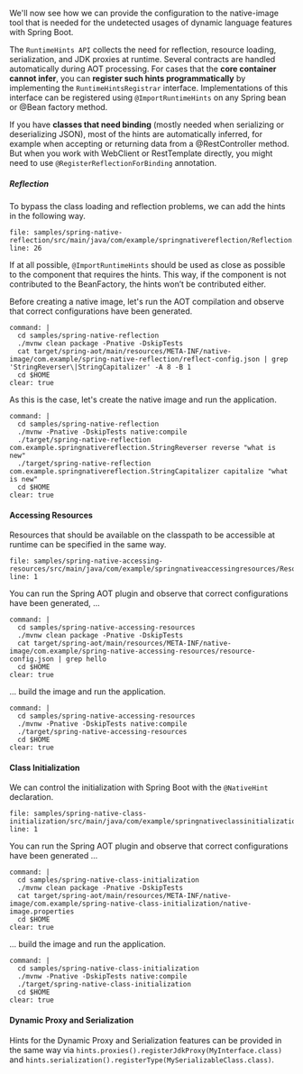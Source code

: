 We'll now see how we can provide the configuration to the native-image tool that is needed for the undetected usages of dynamic language features with Spring Boot.

The `RuntimeHints API` collects the need for reflection, resource loading, serialization, and JDK proxies at runtime. 
Several contracts are handled automatically during AOT processing. For cases that the **core container cannot infer**, you can **register such hints programmatically** by implementing the `RuntimeHintsRegistrar` interface. Implementations of this interface can be registered using `@ImportRuntimeHints` on any Spring bean or @Bean factory method.

If you have **classes that need binding** (mostly needed when serializing or deserializing JSON), most of the hints are automatically inferred, for example when accepting or returning data from a @RestController method. But when you work with WebClient or RestTemplate directly, you might need to use `@RegisterReflectionForBinding` annotation.

##### Reflection
To bypass the class loading and reflection problems, we can add the hints in the following way.
```editor:open-file
file: samples/spring-native-reflection/src/main/java/com/example/springnativereflection/Reflection.java
line: 26
```
If at all possible, `@ImportRuntimeHints` should be used as close as possible to the component that requires the hints. This way, if the component is not contributed to the BeanFactory, the hints won’t be contributed either.

Before creating a native image, let's run the AOT compilation and observe that correct configurations have been generated.
```terminal:execute
command: |
  cd samples/spring-native-reflection
  ./mvnw clean package -Pnative -DskipTests
  cat target/spring-aot/main/resources/META-INF/native-image/com.example/spring-native-reflection/reflect-config.json | grep 'StringReverser\|StringCapitalizer' -A 8 -B 1
  cd $HOME
clear: true
```

As this is the case, let's create the native image and run the application.
```terminal:execute
command: |
  cd samples/spring-native-reflection
  ./mvnw -Pnative -DskipTests native:compile 
  ./target/spring-native-reflection com.example.springnativereflection.StringReverser reverse "what is new"
  ./target/spring-native-reflection com.example.springnativereflection.StringCapitalizer capitalize "what is new"
  cd $HOME
clear: true
```

#### Accessing Resources
Resources that should be available on the classpath to be accessible at runtime can be specified in the same way.
```editor:open-file
file: samples/spring-native-accessing-resources/src/main/java/com/example/springnativeaccessingresources/ResourceAccess.java
line: 1
```

You can run the Spring AOT plugin and observe that correct configurations have been generated, ...
```terminal:execute
command: |
  cd samples/spring-native-accessing-resources
  ./mvnw clean package -Pnative -DskipTests
  cat target/spring-aot/main/resources/META-INF/native-image/com.example/spring-native-accessing-resources/resource-config.json | grep hello
  cd $HOME
clear: true
```

... build the image and run the application.
```terminal:execute
command: |
  cd samples/spring-native-accessing-resources
  ./mvnw -Pnative -DskipTests native:compile 
  ./target/spring-native-accessing-resources
  cd $HOME
clear: true
```
#### Class Initialization
We can control the initialization with Spring Boot with the `@NativeHint` declaration.
```editor:open-file
file: samples/spring-native-class-initialization/src/main/java/com/example/springnativeclassinitialization/ClassInit.java
line: 1
```

You can run the Spring AOT plugin and observe that correct configurations have been generated ...
```terminal:execute
command: |
  cd samples/spring-native-class-initialization
  ./mvnw clean package -Pnative -DskipTests
  cat target/spring-aot/main/resources/META-INF/native-image/com.example/spring-native-class-initialization/native-image.properties
  cd $HOME
clear: true
```

... build the image and run the application.
```terminal:execute
command: |
  cd samples/spring-native-class-initialization
  ./mvnw -Pnative -DskipTests native:compile 
  ./target/spring-native-class-initialization
  cd $HOME
clear: true
```

#### Dynamic Proxy and Serialization
Hints for the Dynamic Proxy and Serialization features can be provided in the same way via `hints.proxies().registerJdkProxy(MyInterface.class)` and `hints.serialization().registerType(MySerializableClass.class)`.

